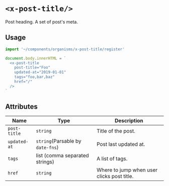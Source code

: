 # `<x-post-title/>`

Post heading. A set of post's meta.

## Usage

```js
import '~/components/organisms/x-post-title/register'

document.body.innerHTML = `
  <x-post-title
    post-title="Foo"
    updated-at="2019-01-01"
    tags="foo,bar,baz"
    href="/"
  />
`
```

## Attributes

| Name         | Type                             | Description                                |
| ------------ | -------------------------------- | ------------------------------------------ |
| `post-title` | `string`                         | Title of the post.                         |
| `updated-at` | `string`(Parsable by `date-fns`) | Post last updated at.                      |
| `tags`       | list (comma separated strings)   | A list of tags.                            |
| `href`       | `string`                         | Where to jump when user clicks post title. |
